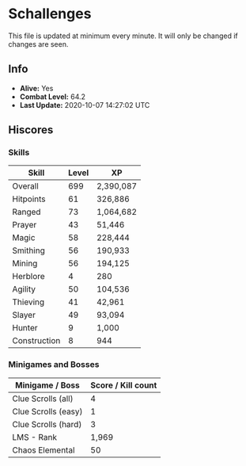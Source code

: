 # Schallenges

This file is updated at minimum every minute. It will only be changed if changes are seen.

## Info

 - **Alive:** Yes
 - **Combat Level:** 64.2
 - **Last Update:** 2020-10-07 14:27:02 UTC

## Hiscores

### Skills

| Skill | Level | XP |
|--|--|--|
| Overall | 699 | 2,390,087 |
| Hitpoints | 61 | 326,886 |
| Ranged | 73 | 1,064,682 |
| Prayer | 43 | 51,446 |
| Magic | 58 | 228,444 |
| Smithing | 56 | 190,933 |
| Mining | 56 | 194,125 |
| Herblore | 4 | 280 |
| Agility | 50 | 104,536 |
| Thieving | 41 | 42,961 |
| Slayer | 49 | 93,094 |
| Hunter | 9 | 1,000 |
| Construction | 8 | 944 |

### Minigames and Bosses

| Minigame / Boss | Score / Kill count |
|--|--|
| Clue Scrolls (all) | 4 |
| Clue Scrolls (easy) | 1 |
| Clue Scrolls (hard) | 3 |
| LMS - Rank | 1,969 |
| Chaos Elemental | 50 |
